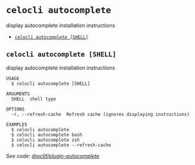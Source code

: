 # `celocli autocomplete`

display autocomplete installation instructions

- [`celocli autocomplete [SHELL]`](#celocli-autocomplete-shell)

## `celocli autocomplete [SHELL]`

display autocomplete installation instructions

```
USAGE
  $ celocli autocomplete [SHELL]

ARGUMENTS
  SHELL  shell type

OPTIONS
  -r, --refresh-cache  Refresh cache (ignores displaying instructions)

EXAMPLES
  $ celocli autocomplete
  $ celocli autocomplete bash
  $ celocli autocomplete zsh
  $ celocli autocomplete --refresh-cache
```

_See code: [@oclif/plugin-autocomplete](https://github.com/oclif/plugin-autocomplete/blob/v0.1.5/src/commands/autocomplete/index.ts)_
